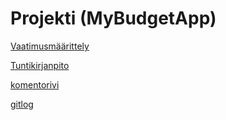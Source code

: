 # Projekti (MyBudgetApp)


[Vaatimusmäärittely](https://github.com/sainioan/gitRep/tree/master/Vaatimusmaarittely.md)

[Tuntikirjanpito](https://github.com/sainioan/gitRep/tree/master/Tuntikirjanpito.md)


  [komentorivi](https://github.com/sainioan/gitRep/tree/master/laskarit/viikko1/komentorivi.txt)

  [gitlog ](https://github.com/sainioan/gitRep/tree/master/laskarit/viikko1/gitlog.txt)


